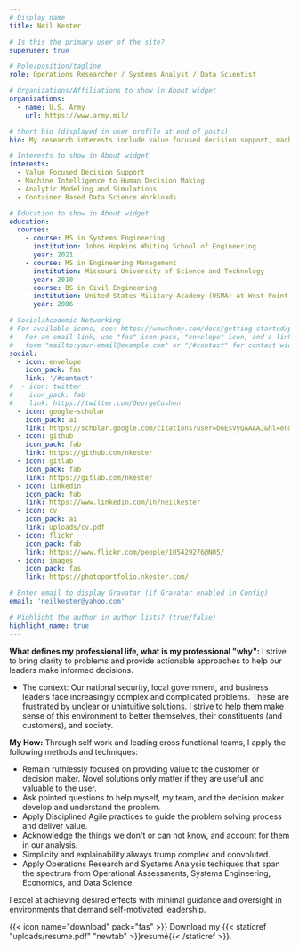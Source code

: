 ```yaml
---
# Display name
title: Neil Kester

# Is this the primary user of the site?
superuser: true

# Role/position/tagline
role: Operations Researcher / Systems Analyst / Data Scientist

# Organizations/Affiliations to show in About widget
organizations:
  - name: U.S. Army
    url: https://www.army.mil/

# Short bio (displayed in user profile at end of posts)
bio: My research interests include value focused decision support, machine intelligence to human decision making, and analytic modeling and simulation..

# Interests to show in About widget
interests:
  - Value Focused Decision Support
  - Machine Intelligence to Human Decision Making
  - Analytic Modeling and Simulations
  - Container Based Data Science Workloads

# Education to show in About widget
education:
  courses:
    - course: MS in Systems Engineering
      institution: Johns Hopkins Whiting School of Engineering
      year: 2021
    - course: MS in Engineering Management
      institution: Missouri University of Science and Technology
      year: 2010
    - course: BS in Civil Engineering
      institution: United States Military Academy (USMA) at West Point
      year: 2006

# Social/Academic Networking
# For available icons, see: https://wowchemy.com/docs/getting-started/page-builder/#icons
#   For an email link, use "fas" icon pack, "envelope" icon, and a link in the
#   form "mailto:your-email@example.com" or "/#contact" for contact widget.
social:
  - icon: envelope
    icon_pack: fas
    link: '/#contact'
#  - icon: twitter
#    icon_pack: fab
#    link: https://twitter.com/GeorgeCushen
  - icon: google-scholar
    icon_pack: ai
    link: https://scholar.google.com/citations?user=b6EsVyQAAAAJ&hl=en&oi=ao
  - icon: github
    icon_pack: fab
    link: https://github.com/nkester
  - icon: gitlab
    icon_pack: fab
    link: https://gitlab.com/nkester
  - icon: linkedin
    icon_pack: fab
    link: https://www.linkedin.com/in/neilkester
  - icon: cv
    icon_pack: ai
    link: uploads/cv.pdf
  - icon: flickr
    icon_pack: fab
    link: https://www.flickr.com/people/105429276@N05/    
  - icon: images
    icon_pack: fas
    link: https://photoportfolio.nkester.com/

# Enter email to display Gravatar (if Gravatar enabled in Config)
email: 'neilkester@yahoo.com'

# Highlight the author in author lists? (true/false)
highlight_name: true
---
```


**What defines my professional life, what is my professional "why":** I strive to bring clarity to problems and provide actionable approaches to help our leaders make informed decisions. 
  - The context: Our national security, local government, and business leaders face increasingly complex and complicated problems. These are frustrated by unclear or unintuitive solutions. I strive to help them make sense of this environment to better themselves, their constituents (and customers), and society.
  
**My How:** Through self work and leading cross functional teams, I apply the following methods and techniques:  
  - Remain ruthlessly focused on providing value to the customer or decision maker. Novel solutions only matter if they are usefull and valuable to the user.  
  - Ask pointed questions to help myself, my team, and the decision maker develop and understand the problem.
  - Apply Disciplined Agile practices to guide the problem solving process and deliver value.
  - Acknowledge the things we don't or can not know, and account for them in our analysis.  
  - Simplicity and explainability always trump complex and convoluted. 
  - Apply Operations Research and Systems Analysis techiques that span the spectrum from Operational Assessments, Systems Engineering, Economics, and Data Science.
  

I excel at achieving desired effects with minimal guidance and oversight in environments that demand self-motivated leadership.

{{< icon name="download" pack="fas" >}} Download my {{< staticref "uploads/resume.pdf" "newtab" >}}resumé{{< /staticref >}}.
